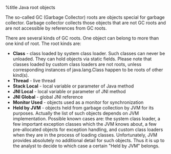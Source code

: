 %title Java root objects

The so-called GC (Garbage Collector) roots are objects special for garbage collector. Garbage collector collects those objects that are not GC roots and are not accessible by references from GC roots.

There are several kinds of GC roots. One object can belong to more than one kind of root. The root kinds are:

* **Class** - class loaded by system class loader. Such classes can never be unloaded. They can hold objects via static fields. Please note that classes loaded by custom class loaders are not roots, unless corresponding instances of java.lang.Class happen to be roots of other kind(s).
* **Thread** - live thread
* **Stack Local** - local variable or parameter of Java method
* **JNI Local** - local variable or parameter of JNI method
* **JNI Global** - global JNI reference
* **Monitor Used** - objects used as a monitor for synchronization
* **Held by JVM** - objects held from garbage collection by JVM for its purposes. Actually the list of such objects depends on JVM implementation. Possible known cases are: the system class loader, a few important exception classes which the JVM knows about, a few pre-allocated objects for exception handling, and custom class loaders when they are in the process of loading classes. Unfortunately, JVM provides absolutely no additional detail for such objects. Thus it is up to the analyst to decide to which case a certain "Held by JVM" belongs.
